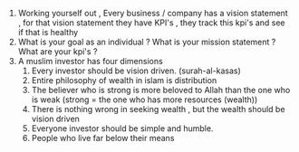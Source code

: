 1. Working yourself out , Every business / company has a vision statement , for that vision statement they have KPI's , they track this kpi's and see if that is healthy
2. What is your goal as an individual ? What is your mission statement ? What are your kpi's ?
3. A muslim investor has four dimensions
   1. Every investor should be vision driven. (surah-al-kasas)
	 1. Entire philosophy of wealth in islam is distribution
	 2. The believer who is strong is more beloved to Allah than the one who is weak (strong = the one who has more resources (wealth))
	 3. There is nothing wrong in seeking wealth , but the wealth should be vision driven
   2. Everyone investor should be simple and humble.
	 1. People who live far below their means 
	